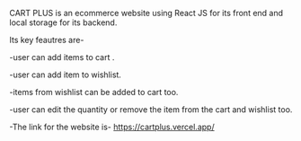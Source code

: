 CART PLUS is an ecommerce website using React JS for its front end and local storage for its backend.

Its key feautres are-

-user can add items to cart .

-user can add item to wishlist.

-items from wishlist can be added to cart too.

-user can edit the quantity or remove the item from the cart and wishlist too.

-The link for the website is- https://cartplus.vercel.app/
